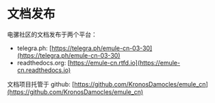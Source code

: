 # 文档发布

电骡社区的文档发布于两个平台：

- telegra.ph: [https://telegra.ph/emule-cn-03-30](https://telegra.ph/emule-cn-03-30)
- readthedocs.org: [https://emule-cn.rtfd.io](https://emule-cn.readthedocs.io)

文档项目托管于 github: [https://github.com/KronosDamocles/emule_cn](https://github.com/KronosDamocles/emule_cn)


